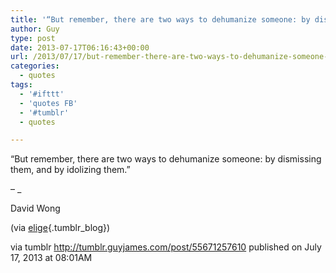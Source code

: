 ```yaml
---
title: '“But remember, there are two ways to dehumanize someone: by dismissing them, and by idolizing them.”'
author: Guy
type: post
date: 2013-07-17T06:16:43+00:00
url: /2013/07/17/but-remember-there-are-two-ways-to-dehumanize-someone-by-dismissing-them-and-by-idolizing-them/
categories:
  - quotes
tags:
  - '#ifttt'
  - 'quotes FB'
  - '#tumblr'
  - quotes

---
```

“But remember, there are two ways to dehumanize someone: by dismissing them, and by idolizing them.”

&#8211; _</p> 

David Wong 

(via [elige][1]{.tumblr_blog})

</em>

via tumblr http://tumblr.guyjames.com/post/55671257610 published on July 17, 2013 at 08:01AM

 [1]: http://elige.tumblr.com/